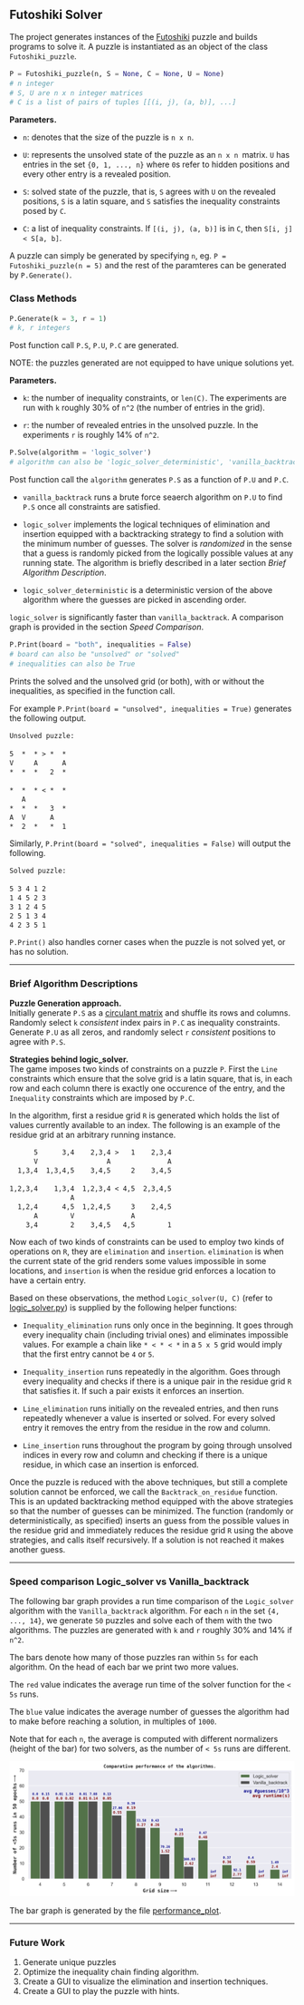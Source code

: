 
## Futoshiki Solver

The project generates instances of the [Futoshiki](https://www.futoshiki.com/) puzzle and builds programs to solve it. A puzzle is instantiated as an object of the class `Futoshiki_puzzle`.

```python
P = Futoshiki_puzzle(n, S = None, C = None, U = None)
# n integer
# S, U are n x n integer matrices
# C is a list of pairs of tuples [[(i, j), (a, b)], ...]
```

**Parameters.** 
- `n`: denotes that the size of the puzzle is `n x n`.

- `U`: represents the unsolved state of the puzzle as an `n x n `matrix. `U` has entries in the set `{0, 1, ..., n}` where `0`s refer to hidden positions and every other entry is a revealed position. 

- `S`: solved state of the puzzle, that is, `S` agrees with `U` on the revealed positions, `S` is a latin square, and `S` satisfies the inequality constraints posed by `C`.

- `C`: a list of inequality constraints. If `[(i, j), (a, b)]` is in `C`, then `S[i, j] < S[a, b]`.

A puzzle can simply be generated by specifying `n`, eg. `P = Futoshiki_puzzle(n = 5)` and the rest of the paramteres can be generated by `P.Generate()`.

### Class Methods
```python
P.Generate(k = 3, r = 1)
# k, r integers
```
Post function call `P.S`, `P.U`, `P.C` are generated.

NOTE: the puzzles generated are not equipped to have unique solutions yet.

**Parameters.**
- `k`: the number of inequality constraints, or `len(C)`. The experiments are run with `k` roughly 30% of `n^2` (the number of entries in the grid).

- `r`: the number of revealed entries in the unsolved puzzle. In the experiments `r` is roughly 14% of `n^2`.


```python
P.Solve(algorithm = 'logic_solver')
# algorithm can also be 'logic_solver_deterministic', 'vanilla_backtrack'
```
Post function call the `algorithm` generates `P.S` as a function of `P.U` and `P.C`.

- `vanilla_backtrack` runs a brute force  seaerch algorithm on `P.U` to find `P.S` once all constraints are satisfied.

- `logic_solver` implements the logical techniques of elimination and insertion equipped with a backtracking strategy to find a solution with the minimum number of guesses. The solver is *randomized* in the sense that a guess is randomly picked from the logically possible values at any running state. The algorithm is briefly described in a later section _Brief Algorithm Description_.

- `logic_solver_deterministic` is a deterministic version of the above algorithm where the guesses are picked in ascending order.

`logic_solver` is significantly faster than `vanilla_backtrack`. A comparison graph is provided in the section _Speed Comparison_.

```python
P.Print(board = "both", inequalities = False)
# board can also be "unsolved" or "solved"
# inequalities can also be True
```
Prints the solved and the unsolved grid (or both), with or without the inequalities, as specified in the function call.

For example `P.Print(board = "unsolved", inequalities = True)` generates the following output. 
```
Unsolved puzzle: 

5  *  * > *  *
V     A      A
*  *  *   2  *
              
*  *  * < *  *
   A          
*  *  *   3  *
A  V      A   
*  2  *   *  1
```
Similarly, `P.Print(board = "solved", inequalities = False)` will output the following.
```
Solved puzzle: 

5 3 4 1 2
1 4 5 2 3
3 1 2 4 5
2 5 1 3 4
4 2 3 5 1
```
`P.Print()` also handles corner cases when the puzzle is not solved yet, or has no solution.

<hr>

### Brief Algorithm Descriptions

**Puzzle Generation approach.** \
Initially generate `P.S` as a [circulant matrix](https://en.wikipedia.org/wiki/Circulant_matrix) and shuffle its rows and columns. Randomly select `k` *consistent* index pairs in `P.C` as inequality constraints. Generate `P.U` as all zeros, and randomly select `r` *consistent* positions to agree with `P.S`. 

**Strategies behind logic_solver.** \
The game imposes two kinds of constraints on a puzzle `P`. First the `Line` constraints which ensure that the solve grid is a latin square, that is, in each row and each column there is exactly one occurence of the entry, and the `Inequality` constraints which are imposed by `P.C`. 

In the algorithm, first a residue grid `R` is generated which holds the list of values currently available to an index. The following is an example of the residue grid at an arbitrary running instance.

```
      5      3,4    2,3,4 >   1    2,3,4
      V                 A              A
  1,3,4  1,3,4,5    3,4,5     2    3,4,5
                                        
1,2,3,4    1,3,4  1,2,3,4 < 4,5  2,3,4,5
               A                        
  1,2,4      4,5  1,2,4,5     3    2,4,5
      A        V              A         
    3,4        2    3,4,5   4,5        1
```
Now each of two kinds of constraints can be used to employ two kinds of operations on `R`, they are `elimination` and `insertion`. `elimination` is when the current state of the grid renders some values impossible in some locations, and `insertion` is when the residue grid enforces a location to have a certain entry.

Based on these observations, the method `Logic_solver(U, C)` (refer to [logic_solver.py](logic_solver.py)) is supplied by the following helper functions:
- `Inequality_elimination` runs only once in the beginning. It goes through every inequality chain (including trivial ones) and eliminates impossible values. For example a chain like `* < * < *` in a `5 x 5` grid would imply that the first entry cannot be `4` or `5`.

- `Inequality_insertion` runs repeatedly in the algorithm. Goes through every inequality and checks if there is a unique pair in the residue grid `R` that satisfies it. If such a pair exists it enforces an insertion.

- `Line_elimination` runs initially on the revealed entries, and then runs repeatedly whenever a value is inserted or solved. For every solved entry it removes the entry from the residue in the row and column.

- `Line_insertion` runs throughout the program by going through unsolved indices in every row and column and checking if there is a unique residue, in which case an insertion is enforced. 

Once the puzzle is reduced with the above techniques, but still a complete solution cannot be enforced, we call the `Backtrack_on_residue` function. This is an updated backtracking method equipped with the above strategies so that the number of guesses can be minimized. The function (randomly or deterministically, as specified) inserts an guess from the possible values in the residue grid and immediately reduces the residue grid `R` using the above strategies, and calls itself recursively. If a solution is not reached it makes another guess. 

<hr>

### Speed comparison Logic_solver vs Vanilla_backtrack

The following bar graph provides a run time comparison of the `Logic_solver` algorithm with the `Vanilla_backtrack` algorithm. For each `n` in the set `{4, ..., 14}`, we generate `50` puzzles and solve each of them with the two algorithms. The puzzles are generated with `k` and `r` roughly 30% and 14% if `n^2`.

The bars denote how many of those puzzles ran within `5s` for each algorithm. On the head of each bar we print two more values. 

The `red` value indicates the average run time of the solver function for the `< 5s` runs. 

The `blue` value indicates the average number of guesses the algorithm had to make before reaching a solution, in multiples of `1000`.

 Note that for each `n`, the average is computed with different normalizers (height of the bar) for two solvers, as the number of `< 5s` runs are different. 

![test](performance_plot.png "Title")

The bar graph is generated by the file [performance_plot](performance_plot.py).
<hr>

### Future Work
1. Generate unique puzzles
2. Optimize the inequality chain finding algorithm.
3. Create a GUI to visualize the elimination and insertion techniques.
4. Create a GUI to play the puzzle with hints. 